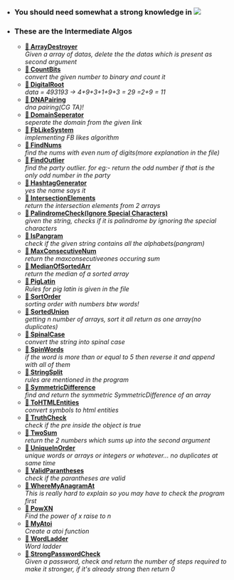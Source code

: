 - ### You should need somewhat a strong knowledge in <img src="https://img.shields.io/badge/JavaScript-323330?style=for-the-badge&logo=javascript&logoColor=F7DF1E" />

- ### These are the Intermediate Algos
  - **[🥈 ArrayDestroyer](arr-destroyer.js)** <br> _Given a array of datas, delete the the datas which is present as second argument_
  - **[🥈 CountBits](count-bits.js)** <br> _convert the given number to binary and count it_
  - **[🥈 DigitalRoot](digital-root.js)** <br> _data = 493193 -> 4+9+3+1+9+3 = 29 =2+9 = 11_
  - **[🥈 DNAPairing](dnapairingCGTA.js)** <br> _dna pairing(CG TA)!_
  - **[🥈 DomainSeperator](domain-seperator.js)** <br> _seperate the domain from the given link_
  - **[🥈 FbLikeSystem](fb-likes-algorithm.js)** <br> _implementing FB likes algorithm_
  - **[🥈 FindNums](find-nums.js)** <br> _find the nums with even num of digits(more explanation in the file)_
  - **[🥈 FindOutlier](findoutlier.js)** <br> _find the party outlier. for eg:- return the odd number if that is the only odd number in the party_
  - **[🥈 HashtagGenerator](hashtag-generator.js)** <br> _yes the name says it_
  - **[🥈 IntersectionElements](intersection-elements.js)** <br> _return the intersection elements from 2 arrays_
  - **[🥈 PalindromeCheck(Ignore Special Characters)](is-pali-without-special-characters.js)** <br> _given the string, checks if it is palindrome by ignoring the special characters_
  - **[🥈 IsPangram](ispangram.js)** <br> _check if the given string contains all the alphabets(pangram)_
  - **[🥈 MaxConsecutiveNum](maxconsecutiveones.js)** <br> _return the maxconsecutiveones occuring sum_
  - **[🥈 MedianOfSortedArr](median-of-sorted-arr.js)** <br> _return the median of a sorted array_
  - **[🥈 PigLatin](pig-latin.js)** <br> _Rules for pig latin is given in the file_
  - **[🥈 SortOrder](sort-order.js)** <br> _sorting order with numbers btw words!_
  - **[🥈 SortedUnion](sorted-union.js)** <br> _getting n number of arrays, sort it all return as one array(no duplicates)_
  - **[🥈 SpinalCase](spinalcase.js)** <br> _convert the string into spinal case_
  - **[🥈 SpinWords](spinwords-gt-5.js)** <br> _if the word is more than or equal to 5 then reverse it and append with all of them_
  - **[🥈 StringSplit](strsplit.js)** <br> _rules are mentioned in the program_
  - **[🥈 SymmetricDifference](symmetricdiff.js)** <br> _find and return the symmetric SymmetricDifference of an array_
  - **[🥈 ToHTMLEntities](tohtmlentities.js)** <br> _convert symbols to html entities_
  - **[🥈 TruthCheck](truth-check.js)** <br> _check if the pre inside the object is true_
  - **[🥈 TwoSum](two-sum-with-target.js)** <br> _return the 2 numbers which sums up into the second argument_
  - **[🥈 UniqueInOrder](uniqueinorder.js)** <br> _unique words or arrays or integers or whatever... no duplicates at same time_
  - **[🥈 ValidParantheses](valid-parantheses.js)** <br> _check if the parantheses are valid_
  - **[🥈 WhereMyAnagramAt](where-my-anagram.js)** <br> _This is really hard to explain so you may have to check the program first_
  - **[🥈 PowXN](powXN.js)** <br> _Find the power of x raise to n_
  - **[🥈 MyAtoi](atoi.js)** <br> _Create a atoi function_
  - **[🥈 WordLadder](wordladder.js)** <br> _Word ladder_
  - **[🥈 StrongPasswordCheck](pwdcheck.js)** <br> _Given a password, check and return the number of steps required to make it stronger, if it's already strong then return 0_
